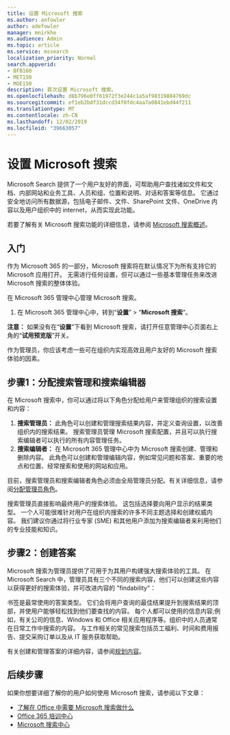 ```yaml
---
title: 设置 Microsoft 搜索
ms.author: anfowler
author: adefowler
manager: mnirkhe
ms.audience: Admin
ms.topic: article
ms.service: mssearch
localization_priority: Normal
search.appverid:
- BFB160
- MET150
- MOE150
description: 首次设置 Microsoft 搜索。
ms.openlocfilehash: d8b796e0ff61972f3e244c1a5af98319884769dc
ms.sourcegitcommit: ef1eb2bdf31dccd34f0fdc4aa7a0841ebd44f211
ms.translationtype: MT
ms.contentlocale: zh-CN
ms.lasthandoff: 12/02/2019
ms.locfileid: "39663057"
---
```

# <a name="set-up-microsoft-search"></a>设置 Microsoft 搜索

Microsoft Search 提供了一个用户友好的界面，可帮助用户查找诸如文件和文档、内部网站和业务工具、人员和组、位置和说明、对话和答案等信息。 它通过安全地访问所有数据源，包括电子邮件、文件、SharePoint 文件、OneDrive 内容以及用户组织中的 internet，从而实现此功能。

若要了解有关 Microsoft 搜索功能的详细信息，请参阅 [Microsoft 搜索概述](overview-microsoft-search.md)。

## <a name="get-started"></a>入门

作为 Microsoft 365 的一部分，Microsoft 搜索将在默认情况下为所有支持它的 Microsoft 应用打开。 无需进行任何设置，但可以通过一些基本管理任务来改进 Microsoft 搜索的整体体验。

在 Microsoft 365 管理中心管理 Microsoft 搜索。

1. 在 Microsoft 365 管理中心中，转到“**设置**” > “**Microsoft 搜索**”。

**注意：** 如果没有在“**设置**”下看到 Microsoft 搜索，请打开任意管理中心页面右上角的“**试用预览版**”开关。

作为管理员，你应该考虑一些可在组织内实现高效且用户友好的 Microsoft 搜索体验的因素。

## <a name="step-1-assign-search-admin-and-search-editor"></a>步骤1：分配搜索管理和搜索编辑器

在 Microsoft 搜索中，你可以通过将以下角色分配给用户来管理组织的搜索设置和内容：

1. **搜索管理员：** 此角色可以创建和管理搜索结果内容，并定义查询设置，以改善组织内的搜索结果。 搜索管理员管理 Microsoft 搜索配置，并且可以执行搜索编辑者可以执行的所有内容管理任务。
2. **搜索编辑者：** 在 Microsoft 365 管理中心中为 Microsoft 搜索创建、管理和删除内容。 此角色可以创建和管理编辑内容，例如常见问题和答案、重要的地点和位置、经常搜索和使用的网站和应用。

目前，搜索管理员和搜索编辑者角色必须由全局管理员分配。有关详细信息，请参阅[分配管理员角色](https://docs.microsoft.com/office365/admin/add-users/assign-admin-roles?view=o365-worldwide)。

搜索管理员直接影响最终用户的搜索体验。 这包括选择要向用户显示的结果类型。 一个人可能很难针对用户在组织内搜索的许多不同主题选择和创建权威内容。 我们建议你通过将行业专家 (SME) 和其他用户添加为搜索编辑者来利用他们的专业技能和知识。

## <a name="step-2-create-answers"></a>步骤2：创建答案

Microsoft 搜索为管理员提供了可用于为其用户构建强大搜索体验的工具。 在 Microsoft Search 中，管理员具有三个不同的搜索内容，他们可以创建这些内容以获得更好的搜索体验，并可改进内容的 "findability"：

书签是最常使用的答案类型。 它们会将用户查询的最佳结果提升到搜索结果的顶部，并使用户能够轻松找到他们要查找的内容。
每个人都可以使用的信息内容;例如，有关公司的信息、Windows 和 Office 相关应用程序等。组织中的人员通常在日常工作中搜索的内容。 与工作相关的常见搜索包括员工福利、时间和费用报告、提交采购订单以及从 IT 服务获取帮助。

有关创建和管理答案的详细内容，请参阅[规划内容](plan-your-content.md)。

## <a name="next-steps"></a>后续步骤

如果你想要详细了解你的用户如何使用 Microsoft 搜索，请参阅以下文章：

- [了解在 Office 中需要 Microsoft 搜索做什么](https://support.office.com/article/find-what-you-need-with-microsoft-search-in-office-2457d4d8-48a8-4ad4-ab89-5a0657aa8446)
- [Office 365 培训中心](https://support.office.com/office-training-center)
- [Microsoft 搜索中心](https://support.office.com/article/-working-title-microsoft-search-center-b8bf5a2c-7515-40a9-9a6a-b8ed382c86bc)

